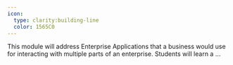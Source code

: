 ```yaml
---
icon:
  type: clarity:building-line
  color: 1565C0
---
```


This module will address Enterprise Applications that a business would use for interacting with multiple parts of an enterprise. Students will learn a ... 
